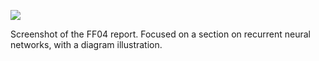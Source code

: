 ![](https://db-feed.s3.amazonaws.com/legacy/Screen_Shot_2016-04-01_at_2_25_42_PM-1459535240054.png)

Screenshot of the FF04 report. Focused on a section on recurrent neural networks, with a diagram illustration.
